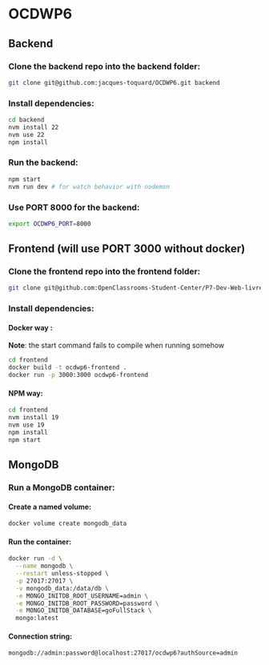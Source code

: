 # OCDWP6
## Backend
### Clone the backend repo into the backend folder:
```zsh
git clone git@github.com:jacques-toquard/OCDWP6.git backend
```
### Install dependencies:
```zsh
cd backend
nvm install 22
nvm use 22
npm install
```
### Run the backend:
```zsh
npm start
nvm run dev # for watch behavior with nodemon
```
### Use PORT 8000 for the backend:
```zsh
export OCDWP6_PORT=8000
```
## Frontend (will use PORT 3000 without docker)
### Clone the frontend repo into the frontend folder:
```zsh
git clone git@github.com:OpenClassrooms-Student-Center/P7-Dev-Web-livres.git frontend
```
### Install dependencies:
#### Docker way :
**Note**: the start command fails to compile when running somehow
```zsh
cd frontend
docker build -t ocdwp6-frontend .
docker run -p 3000:3000 ocdwp6-frontend
```
#### NPM way:
```zsh
cd frontend
nvm install 19
nvm use 19
npm install
npm start
```
## MongoDB
### Run a MongoDB container:
#### Create a named volume:
```zsh
docker volume create mongodb_data
```
#### Run the container:
```zsh
docker run -d \
  --name mongodb \
  --restart unless-stopped \
  -p 27017:27017 \
  -v mongodb_data:/data/db \
  -e MONGO_INITDB_ROOT_USERNAME=admin \
  -e MONGO_INITDB_ROOT_PASSWORD=password \
  -e MONGO_INITDB_DATABASE=goFullStack \
  mongo:latest
```
#### Connection string:
```txt
mongodb://admin:password@localhost:27017/ocdwp6?authSource=admin
```
